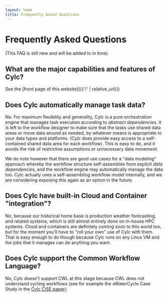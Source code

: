 ```yaml
---
layout: home
title: Frequently Asked Questions
---
```


# Frequently Asked Questions

(This FAQ is still new and will be added to in time).

## What are the major capabilities and features of Cylc?

See the [front page of this website]({{'/' | relative_url}})

## Does Cylc automatically manage task data?

No. For maximum flexibility and generality, Cylc is a pure orchestration engine
that manages task execution according to *abstract dependencies*. It is left to
the workflow designer to make sure that the tasks use shared data areas or move
data around as needed, by whatever means is appropriate to your data types and
platforms. (Cylc does provide easy access to a self-contained shared data area
for each workflow). This is easy to do, and it avoids the risk of restrictive
assumptions or unnecessary data movement.

We do note however that there are good use cases for a "data modeling" approach
whereby the workflow structure self-assembles from explicit *data
dependencies*, and the workflow engine may automatically manage the data too.
Cylc actually uses a self-assembling workflow model internally, and we are
considering exposing this again as an option in the future.

## Does Cylc have built-in Cloud and Container "integration"?

No, because our historical home base is production weather forecasting, and
related systems, which is still almost entirely done on in-house HPC systems.
Cloud and containers are definitely coming soon to this world too, but for the
moment you'll have to "roll your own" use of Cylc with them. That is easy
enough to do though because Cylc runs on any Linux VM and the jobs that it
manages can do anything you want.

## Does Cylc support the Common Workflow Language?

No, Cylc doesn't support CWL at this stage because CWL does not understand
cycling workflows (see for example the eWaterCycle Case Study in the [Cylc
CiSE paper](#publications)).



